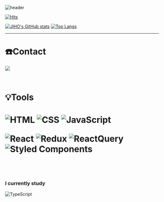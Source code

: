 ![header](https://capsule-render.vercel.app/api?type=waving&color=timeGradient&text=Hello%20World!%20Jiho's%20GitHub%20👋&animation=twinkling&fontSize=35&fontAlignY=40&fontAlign=70&height=250)

<div align="left">
  
 
  [![Hits](https://hits.seeyoufarm.com/api/count/incr/badge.svg?url=https%3A%2F%2Fgithub.com%2Fhojiii&count_bg=%2300F8FF&title_bg=%23FF00E6&icon=atom.svg&icon_color=%23FFFFFF&title=hits&edge_flat=false)](https://hits.seeyoufarm.com)
  
  <div display="flex">
  
    
  [![JIHO's GitHub stats](https://github-readme-stats.vercel.app/api?username=hojiii&count_private=true&include_all_commits=true&theme=nord&hide_border=true&count_private=true)](https://github.com/hojiii/github-readme-stats)
  [![Top Langs](https://github-readme-stats.vercel.app/api/top-langs/?username=hojiii&layout=compact)](https://github.com/hojiii/github-readme-stats)
</div>

---

<div align="left">
  
  # ☎️Contact
   <a href="mailto:shimnn3060@gmail.com"><img src="https://img.shields.io/badge/Mail-9747FF?style=flat-square&logo=Gmail&logoColor=white"/></a>

  <br/>
 
<div align ="left">
  
<h1> 💡Tools <h1>
 
![HTML](https://img.shields.io/badge/-HTML-orange?style=for-the-badge&logo=html5&logoColor=white)
![CSS](https://img.shields.io/badge/-CSS-blue?style=for-the-badge&logo=css3&logoColor=white)
![JavaScript](https://img.shields.io/badge/javascript-%23323330.svg?style=for-the-badge&logo=javascript&logoColor=%23F7DF1E) 


![React](https://img.shields.io/badge/react-%2320232a.svg?style=for-the-badge&logo=react&logoColor=%2361DAFB) 
![Redux](https://img.shields.io/badge/redux-%23593d88.svg?style=for-the-badge&logo=redux&logoColor=white)
![ReactQuery](https://img.shields.io/badge/react--query-ff4154.svg?style=for-the-badge&logo=react-query&logoColor=white) 
![Styled Components](https://img.shields.io/badge/styled--components-DB7093?style=for-the-badge&logo=styled-components&logoColor=white)

  <br/>
  
 ### I currently study
  
  ![TypeScript](https://img.shields.io/badge/-TypeScript-blue?style=for-the-badge&logo=typescript&logoColor=white)
   
  
  

